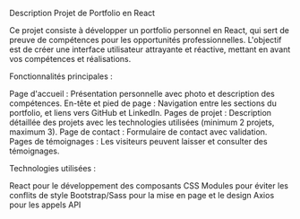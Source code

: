 Description 
Projet de Portfolio en React

Ce projet consiste à développer un portfolio personnel en React, qui sert de preuve de compétences pour les opportunités professionnelles. L'objectif est de créer une interface utilisateur attrayante et réactive, mettant en avant vos compétences et réalisations.

Fonctionnalités principales :

Page d'accueil : Présentation personnelle avec photo et description des compétences.
En-tête et pied de page : Navigation entre les sections du portfolio, et liens vers GitHub et LinkedIn.
Pages de projet : Description détaillée des projets avec les technologies utilisées (minimum 2 projets, maximum 3).
Page de contact : Formulaire de contact avec validation.
Pages de témoignages : Les visiteurs peuvent laisser et consulter des témoignages.

Technologies utilisées :

React pour le développement des composants
CSS Modules pour éviter les conflits de style
Bootstrap/Sass pour la mise en page et le design
Axios pour les appels API
